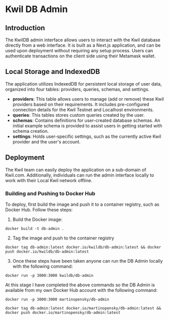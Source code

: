 # Kwil DB Admin

## Introduction

The KwilDB admin interface allows users to interact with the Kwil database directly from a web interface. It is built as a Next.js application, and can be used upon deployment without requiring any setup process. Users can authenticate transactions on the client side using their Metamask wallet.

## Local Storage and IndexedDB

The application utilizes IndexedDB for persistent local storage of user data, organized into four tables: providers, queries, schemas, and settings.

- **providers**: This table allows users to manage (add or remove) these Kwil providers based on their requirements. It includes pre-configured connection details for the Kwil Testnet and Localhost environments.
- **queries**: This tables stores custom queries created by the user.
- **schemas**: Contains definitions for user-created database schemas. An initial example schema is provided to assist users in getting started with schema creation.
- **settings**: Holds user-specific settings, such as the currently active Kwil provider and the user's account.

## Deployment

The Kwil team can easily deploy the application on a sub-domain of Kwil.com. Additionally, individuals can run the admin interface locally to work with their Local Kwil network offline.

### Building and Pushing to Docker Hub

To deploy, first build the image and push it to a container registry, such as Docker Hub. Follow these steps:

1. Build the Docker image:

`docker build -t db-admin .`

2. Tag the image and push to the container registry

`docker tag db-admin:latest docker.io/kwildb/db-admin:latest && docker push docker.io/kwildb/db-admin:latest`

3. Once these steps have been taken anyone can run the DB Admin locally with the following command:

`docker run -p 3000:3000 kwildb/db-admin`

At this stage I have completed the above commands so the DB Admin is available from my own Docker Hub account with the following command:

`docker run -p 3000:3000 martinopensky/db-admin`

`docker tag db-admin:latest docker.io/martinopensky/db-admin:latest && docker push docker.io/martinopensky/db-admin:latest`
